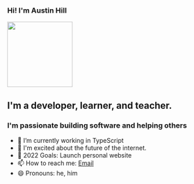 ### Hi! I'm Austin Hill

<img src="./austinkhill.png" height="150">

## I'm a developer, learner, and teacher. 

### I'm passionate building software and helping others

- 🧩 I’m currently working in TypeScript
- 🔮 I'm excited about the future of the internet.
- 🥅 2022 Goals: Launch personal website
- 📫 How to reach me: [Email][email]
- 😄 Pronouns: he, him


[email]: mailto:akinghill@gmail.com

